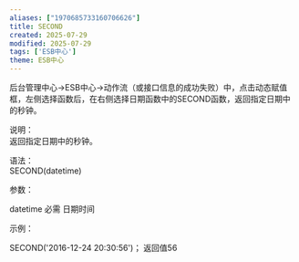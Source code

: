 ```yaml
---
aliases: ["1970685733160706626"]
title: SECOND
created: 2025-07-29
modified: 2025-07-29
tags: ['ESB中心']
theme: ESB中心
---
```


后台管理中心->ESB中心->动作流（或接口信息的成功失败）中，点击动态赋值框，左侧选择函数后，在右侧选择日期函数中的SECOND函数，返回指定日期中的秒钟。

说明：  
返回指定日期中的秒钟。

语法：  
SECOND(datetime)  

参数：

datetime 必需 日期时间

示例：

SECOND('2016-12-24 20:30:56')； 返回值56